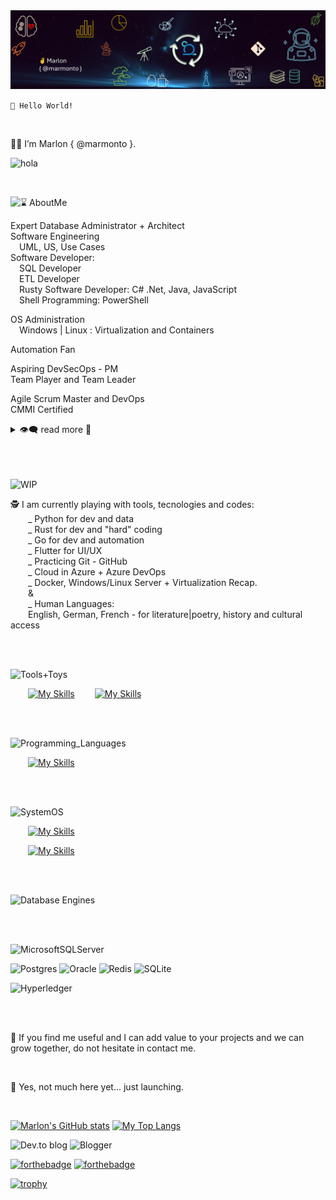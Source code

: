 

<img src="./resources/githl_banner1.png" alt="Me Banne" >


<br />

``👋 Hello World!``

<br />

👨‍🚀 I’m Marlon { @marmonto }.

![hola](https://img.shields.io/badge/{%20...continuous%20curiosity%20·%20re.search%20·%20learning...%20}-RUNNING-8A2BE2)

<br />

![⌛ AboutMe](https://img.shields.io/badge/⌛%20About%20-me-0033ba)

Expert Database Administrator + Architect <br />
Software Engineering  <br />
&emsp;UML, US, Use Cases <br />
Software Developer: <br />
&emsp;SQL Developer <br />
&emsp;ETL Developer <br />
&emsp;Rusty Software Developer: C# .Net, Java, JavaScript <br />
&emsp;Shell Programming: PowerShell <br />

OS Administration <br />
&emsp;Windows | Linux : Virtualization and Containers <br />

Automation Fan <br />

Aspiring DevSecOps - PM <br />
Team Player and Team Leader <br />

Agile Scrum Master and DevOps <br />
CMMI Certified <br />

<details>

  <summary>👁️‍🗨️ read more 💬</summary>

  ![My Path](https://img.shields.io/badge/🚶%20My%20(~long%20👣)%20trip%20-in%20Tech-0033ba)

  <br />

  <p>
  ⌛ In my beginnings at Tec, C# .Net, Java, JavaScript, T-SQL, and UML made me a Developer. <br />
   I spent time on requirements, architectures, testing <br /> 
    and deep communication between clients and teams to code. <br /> 
   I moved to IT, beeing in charge of Windows | Linux Servers, security and networking. <br />
   I learned a lot, specially in HA-DR with clustering, backup strategies, <br />
    storage management and virtualization with Hyper-V and VMWare. <br />
   I soon started as Database Administrator by accident, <br />
    taking advange of my knowledge from my Dev days. <br />
   I was able to learn, design, apply, coordinate, monitor, scale, update-upgrade, <br />
    refactor, and improve database infrastructures for different companies. <br />
   Combine my knowledge in Dev, Sec, and Ops to build and scale infrastructures.
  </p>

  <p>
  🤯 Each company, project, and team challenged me.  <br />
    I have been able to learn and differentiate myself by having the support of collegues and leaders, <br />
    projecting myself to become a better engineer, a team player and a team leader. <br />
  </p>

  <p>
  🔥 I’m interested in: <br />
    , SLCD, DevSecOps + DataOps / DatabaseOps, CyberSecurity <br />
    , Data and Database Architecture, Design, Development, Release, and Administration <br />
    __: Database engines such as SQL Server, PostgreSQL, Oracle, MongoDB, neo4j, redist <br />
    , Automation: Shell (PowerShell), Pipelines <br />
    , Azure DevOps - Azure Architecture and Design <br />
    , Windows/Linux Server, Networking <br />
  </p>

  <p>
  🧠 I have expanded farther than technical stuff, <br />
     my curiosity lead me to learn about: <br />
    , Agile: Scrum + DevOps <br />
    , CMMI, PMI-PMP, <br />
    , DAMA <br />
    , Service Design, Design Thinking, UX/UI <br />
  </p>
</details>

<br />
<br />
<br />

![WIP](https://img.shields.io/badge/💡%20Work%20-in%20Progress-0033ba)


<p>
  🕵️ I am currently playing with tools, tecnologies and codes: <br />
&emsp;&emsp;_ Python for dev and data <br />
&emsp;&emsp;_ Rust for dev and "hard" coding <br />
&emsp;&emsp;_ Go for dev and automation <br />
&emsp;&emsp;_ Flutter for UI/UX <br />
&emsp;&emsp;_ Practicing Git - GitHub <br />
&emsp;&emsp;_ Cloud in Azure + Azure DevOps <br />
&emsp;&emsp;_ Docker, Windows/Linux Server + Virtualization Recap.  <br />
&emsp;&emsp;& <br />
&emsp;&emsp;_ Human Languages: <br />
&emsp;&emsp;English, German, French - for literature|poetry, history and cultural access

</p>

<br />
<br />


![Tools+Toys](https://img.shields.io/badge/🧰%20Tools-&%20Toys-0033ba)

&emsp;&emsp;[![My Skills](https://skillicons.dev/icons?i=git,visualstudio,vscode,vscodium&perline=8&theme=dark)](https://skillicons.dev)
&emsp;&emsp;[![My Skills](https://skillicons.dev/icons?i=azure,github,gitlab&perline=8&theme=dark)](https://skillicons.dev)

<br />
<br />

![Programming_Languages](https://img.shields.io/badge/📝%20Coding-Languages-0033ba)

&emsp;&emsp;[![My Skills](https://skillicons.dev/icons?i=dotnet,java,python,javascript,rust,go&perline=8&theme=light)](https://skillicons.dev)

<br />
<br />

![SystemOS](https://img.shields.io/badge/🌌%20System-%20OS-0033ba)


&emsp;&emsp;[![My Skills](https://skillicons.dev/icons?i=windows,linux,solaris,docker&perline=8&theme=dark)](https://skillicons.dev)


&emsp;&emsp;[![My Skills](https://skillicons.dev/icons?i=powershell&perline=8&theme=dark)](https://skillicons.dev)

<br />
<br />

![Database Engines](https://img.shields.io/badge/🌃%20Database-%20Engines-0033ba)

<br />
<br />

<!-- https://github.com/Ileriayo/markdown-badges -->

![MicrosoftSQLServer](https://img.shields.io/badge/Microsoft%20SQL%20Server-CC2927?style=for-the-badge&logo=microsoft%20sql%20server&logoColor=white)

![Postgres](https://img.shields.io/badge/postgres-%23316192.svg?style=for-the-badge&logo=postgresql&logoColor=white)
![Oracle](https://img.shields.io/badge/Oracle-F80000?style=for-the-badge&logo=oracle&logoColor=white)
![Redis](https://img.shields.io/badge/redis-%23DD0031.svg?style=for-the-badge&logo=redis&logoColor=white)
![SQLite](https://img.shields.io/badge/sqlite-%2307405e.svg?style=for-the-badge&logo=sqlite&logoColor=white)

![Hyperledger](https://img.shields.io/badge/hyperledger-2F3134?style=for-the-badge&logo=hyperledger&logoColor=white)

<br />
<br />

<p>
  🌱 If you find me useful and I can add value to your projects and we can grow together, do not hesitate in contact me.
</p>

<br />

🚀 Yes, not much here yet... just launching.

<br />

[![Marlon's GitHub stats](https://github-readme-stats.vercel.app/api?username=marmonto&theme=transparent&show_icons=true&custom_title=marmonto.GitHub.Stats)](https://github.com/anuraghazra/github-readme-stats)
[![My Top Langs](https://github-readme-stats.vercel.app/api/top-langs/?username=marmonto&theme=transparent&layout=compact)](https://github.com/anuraghazra/github-readme-stats)

<!-- Not Working: Trying stats about my changes in repos Orgs where I belong -->
<!-- 
[![Marlon's Orgs GitHub stats](https://github-readme-stats.vercel.app/api?username=marmonto&include_orgs=true&orgs=recodingcore&custom_title=marmonto.Orgs.Stats&theme=transparent&show_icons=true)](https://github.com/anuraghazra/github-readme-stats)
[![My Top Langs](https://github-readme-stats.vercel.app/api/top-langs/?username=marmonto&include_orgs=true&orgs=recodingcore&theme=transparent&layout=compact)](https://github.com/anuraghazra/github-readme-stats)
-->

![Dev.to blog](https://img.shields.io/badge/dev.to-0A0A0A?style=for-the-badge&logo=dev.to&logoColor=white)
![Blogger](https://img.shields.io/badge/Blogger-FF5722?style=for-the-badge&logo=blogger&logoColor=white)


[![forthebadge](https://forthebadge.com/images/badges/made-with-crayons.svg)](https://forthebadge.com)
[![forthebadge](https://forthebadge.com/images/badges/powered-by-black-magic.svg)](https://forthebadge.com)


<!-- https://github.com/ryo-ma/github-profile-trophy -->
[![trophy](https://github-profile-trophy.vercel.app/?username=marmonto&row=2&column=5&theme=oldie)](https://github.com/ryo-ma/github-profile-trophy)


<!-- https://github.com/antonkomarev/github-profile-views-counter -->
<!-- ![](https://komarev.com/ghpvc/?username=marmonto&color=brightgreen&style=for-the-badge&abbreviated=true) -->

<!--START_SECTION:badges-->
<!--END_SECTION:badges-->
